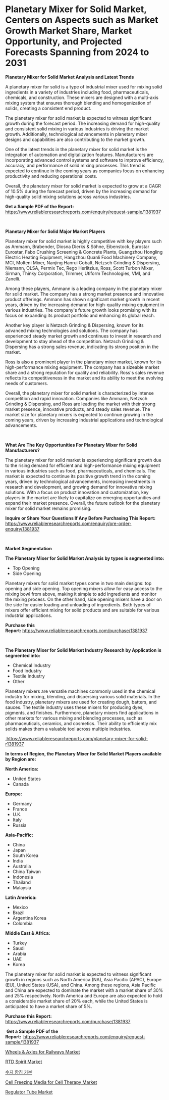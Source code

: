 <p><h1>Planetary Mixer for Solid Market, Centers on Aspects such as Market Growth Market Share, Market Opportunity, and Projected Forecasts Spanning from 2024 to 2031</h1></p><p><strong>Planetary Mixer for Solid Market Analysis and Latest Trends</strong></p>
<p><p>A planetary mixer for solid is a type of industrial mixer used for mixing solid ingredients in a variety of industries including food, pharmaceuticals, chemicals, and construction. These mixers are designed with a multi-axis mixing system that ensures thorough blending and homogenization of solids, creating a consistent end product.</p><p>The planetary mixer for solid market is expected to witness significant growth during the forecast period. The increasing demand for high-quality and consistent solid mixing in various industries is driving the market growth. Additionally, technological advancements in planetary mixer designs and capabilities are also contributing to the market growth.</p><p>One of the latest trends in the planetary mixer for solid market is the integration of automation and digitalization features. Manufacturers are incorporating advanced control systems and software to improve efficiency, accuracy, and performance of solid mixing processes. This trend is expected to continue in the coming years as companies focus on enhancing productivity and reducing operational costs.</p><p>Overall, the planetary mixer for solid market is expected to grow at a CAGR of 10.5% during the forecast period, driven by the increasing demand for high-quality solid mixing solutions across various industries.</p></p>
<p><strong>Get a Sample PDF of the Report:&nbsp;</strong> <a href="https://www.reliableresearchreports.com/enquiry/request-sample/1381937">https://www.reliableresearchreports.com/enquiry/request-sample/1381937</a></p>
<p>&nbsp;</p>
<p><strong>Planetary Mixer for Solid Major Market Players</strong></p>
<p><p>Planetary mixer for solid market is highly competitive with key players such as Ammann, Brabender, Diosna Dierks & Söhne, Eibenstock, Eurostar Eurostar, Fabo Crushing Screening & Concrete Plants, Guangzhou Hongling Electric Heating Equipment, Hangzhou Quanli Food Machinery Company, MCI, Molteni Mixer, Nanjing Hanrui Cobalt, Netzsch Grinding & Dispersing, Niemann, OLSA, Permix Tec, Rego Herlitzius, Ross, Scott Turbon Mixer, Sirman, Thinky Corporation, Trimmer, Utiform Technologies, VMI, and Zanelli.</p><p>Among these players, Ammann is a leading company in the planetary mixer for solid market. The company has a strong market presence and innovative product offerings. Ammann has shown significant market growth in recent years, driven by the increasing demand for high-quality mixing equipment in various industries. The company's future growth looks promising with its focus on expanding its product portfolio and enhancing its global reach.</p><p>Another key player is Netzsch Grinding & Dispersing, known for its advanced mixing technologies and solutions. The company has experienced steady market growth and continues to invest in research and development to stay ahead of the competition. Netzsch Grinding & Dispersing has a strong sales revenue, indicating its strong position in the market.</p><p>Ross is also a prominent player in the planetary mixer market, known for its high-performance mixing equipment. The company has a sizeable market share and a strong reputation for quality and reliability. Ross's sales revenue reflects its competitiveness in the market and its ability to meet the evolving needs of customers.</p><p>Overall, the planetary mixer for solid market is characterized by intense competition and rapid innovation. Companies like Ammann, Netzsch Grinding & Dispersing, and Ross are leading the market with their strong market presence, innovative products, and steady sales revenue. The market size for planetary mixers is expected to continue growing in the coming years, driven by increasing industrial applications and technological advancements.</p></p>
<p>&nbsp;</p>
<p><strong>What Are The Key Opportunities For Planetary Mixer for Solid Manufacturers?</strong></p>
<p><p>The planetary mixer for solid market is experiencing significant growth due to the rising demand for efficient and high-performance mixing equipment in various industries such as food, pharmaceuticals, and chemicals. The market is expected to continue its positive growth trend in the coming years, driven by technological advancements, increasing investments in research and development, and growing demand for innovative mixing solutions. With a focus on product innovation and customization, key players in the market are likely to capitalize on emerging opportunities and expand their market presence. Overall, the future outlook for the planetary mixer for solid market remains promising.</p></p>
<p><strong>Inquire or Share Your Questions If Any Before Purchasing This Report:</strong> <a href="https://www.reliableresearchreports.com/enquiry/pre-order-enquiry/1381937">https://www.reliableresearchreports.com/enquiry/pre-order-enquiry/1381937</a></p>
<p>&nbsp;</p>
<p><strong>Market Segmentation</strong></p>
<p><strong>The Planetary Mixer for Solid Market Analysis by types is segmented into:</strong></p>
<p><ul><li>Top Opening</li><li>Side Opening</li></ul></p>
<p><p>Planetary mixers for solid market types come in two main designs: top opening and side opening. Top opening mixers allow for easy access to the mixing bowl from above, making it simple to add ingredients and monitor the mixing process. On the other hand, side opening mixers have a door on the side for easier loading and unloading of ingredients. Both types of mixers offer efficient mixing for solid products and are suitable for various industrial applications.</p></p>
<p><strong>Purchase this Report:&nbsp;</strong><a href="https://www.reliableresearchreports.com/purchase/1381937">https://www.reliableresearchreports.com/purchase/1381937</a></p>
<p>&nbsp;</p>
<p><strong>The Planetary Mixer for Solid Market Industry Research by Application is segmented into:</strong></p>
<p><ul><li>Chemical Industry</li><li>Food Industry</li><li>Textile Industry</li><li>Other</li></ul></p>
<p><p>Planetary mixers are versatile machines commonly used in the chemical industry for mixing, blending, and dispersing various solid materials. In the food industry, planetary mixers are used for creating dough, batters, and sauces. The textile industry uses these mixers for producing dyes, pigments, and finishes. Furthermore, planetary mixers find applications in other markets for various mixing and blending processes, such as pharmaceuticals, ceramics, and cosmetics. Their ability to efficiently mix solids makes them a valuable tool across multiple industries.</p></p>
<p><a href="https://www.reliableresearchreports.com/planetary-mixer-for-solid-r1381937">&nbsp;https://www.reliableresearchreports.com/planetary-mixer-for-solid-r1381937</a></p>
<p><strong>In terms of Region, the Planetary Mixer for Solid Market Players available by Region are:</strong></p>
<p>
    <p> <strong> North America: </strong>
        <ul>
            <li>United States</li>
            <li>Canada</li>
        </ul>
        </p> 
    <p> <strong> Europe: </strong>
        <ul>
            <li>Germany</li>
            <li>France</li>
            <li>U.K.</li>
            <li>Italy</li>
            <li>Russia</li>
        </ul>
        </p> 
    <p> <strong> Asia-Pacific: </strong>
        <ul>
            <li>China</li>
            <li>Japan</li>
            <li>South Korea</li>
            <li>India</li>
            <li>Australia</li>
            <li>China Taiwan</li>
            <li>Indonesia</li>
            <li>Thailand</li>
            <li>Malaysia</li>
        </ul>
        </p> 
    <p> <strong> Latin America: </strong>
        <ul>
            <li>Mexico</li>
            <li>Brazil</li>
            <li>Argentina Korea</li>
            <li>Colombia</li>
        </ul>
        </p> 
    <p> <strong> Middle East & Africa: </strong>
        <ul>
            <li>Turkey</li>
            <li>Saudi</li>
            <li>Arabia</li>
            <li>UAE</li>
            <li>Korea</li>
        </ul>
    </p>
    </p>
<p><p>The planetary mixer for solid market is expected to witness significant growth in regions such as North America (NA), Asia Pacific (APAC), Europe (EU), United States (USA), and China. Among these regions, Asia Pacific and China are expected to dominate the market with a market share of 30% and 25% respectively. North America and Europe are also expected to hold a considerable market share of 20% each, while the United States is anticipated to have a market share of 5%.</p></p>
<p><strong>Purchase this Report: </strong><a href="https://www.reliableresearchreports.com/purchase/1381937">https://www.reliableresearchreports.com/purchase/1381937</a></p>
<p>&nbsp;<strong>Get a Sample PDF of the Report:&nbsp;&nbsp;</strong><a href="https://www.reliableresearchreports.com/enquiry/request-sample/1381937">https://www.reliableresearchreports.com/enquiry/request-sample/1381937</a></p>
<p><strong></strong></p>
<p><p><a href="https://medium.com/@brendamoreno1988/wheels-axles-for-railways-market-size-is-growing-at-cagr-of-6-8-fb6162262da5">Wheels & Axles for Railways Market</a></p><p><a href="https://github.com/hdicirhd4/Market-Research-Report-List-1/blob/main/rtd-spirit-market.md">RTD Spirit Market</a></p><p><a href="https://medium.com/@ucghafeg91/%EC%88%98%EC%A7%80%EB%A1%9C-%EC%A0%81%EC%B7%A8%EB%90%9C-%ED%83%84%EC%86%8C-%EC%8B%9C%EC%9E%A5-%EA%B8%80%EB%A1%9C%EB%B2%8C-%EB%B0%8F-%EC%A7%80%EC%97%AD-%EB%B6%84%EC%84%9D-%EC%A7%80%EC%97%AD-%EA%B5%AD%EA%B0%80-%EC%88%98%EC%A4%80-%EB%B6%84%EC%84%9D-%EB%B0%8F-%EA%B2%BD%EC%9F%81%EC%A0%81-%ED%92%8D%EA%B2%BD-%EB%B6%84%EC%84%9D-%EB%B0%8F-%EC%98%88%EC%B8%A1-2024-2031-25d003ddd8b5">수지 함침 카본</a></p><p><a href="https://www.linkedin.com/pulse/cell-freezing-media-therapy-market-size-share-trends-analysis-oc2xe">Cell Freezing Media for Cell Therapy Market</a></p><p><a href="https://issuu.com/reportprime-2/docs/regulator-tube-market-size-2030.pptx">Regulator Tube Market</a></p></p>